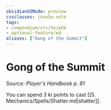 ```yaml
---
obsidianUIMode: preview
cssclasses: json5e-note
tags:
- compendium/src/5e/phb
- optional-feature/ed
aliases: ["Gong of the Summit"]
---
```

# Gong of the Summit
*Source: Player's Handbook p. 81* 

You can spend 3 ki points to cast [[5. Mechanics/Spells/Shatter.md\|shatter]].